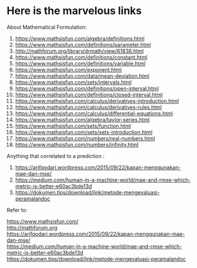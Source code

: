 # Here is the marvelous links  

About Mathematical Formulation:  


1. https://www.mathsisfun.com/algebra/definitions.html  
2. https://www.mathsisfun.com/definitions/parameter.html  
3. http://mathforum.org/library/drmath/view/61838.html  
4. https://www.mathsisfun.com/definitions/constant.html  
5. https://www.mathsisfun.com/definitions/variable.html  
6. https://www.mathsisfun.com/exponent.html  
7. https://www.mathsisfun.com/data/mean-deviation.html  
8. https://www.mathsisfun.com/sets/intervals.html  
9. https://www.mathsisfun.com/definitions/open-interval.html  
10. https://www.mathsisfun.com/definitions/closed-interval.html  
11. https://www.mathsisfun.com/calculus/derivatives-introduction.html  
12. https://www.mathsisfun.com/calculus/derivatives-rules.html  
13. https://www.mathsisfun.com/calculus/differential-equations.html  
14. https://www.mathsisfun.com/algebra/taylor-series.html  
15. https://www.mathsisfun.com/sets/function.html  
16. https://www.mathsisfun.com/sets/sets-introduction.html  
17. https://www.mathsisfun.com/numbers/real-numbers.html  
18. https://www.mathsisfun.com/numbers/infinity.html  
  

Anything that correlated to a prediction :  
1. https://arifqodari.wordpress.com/2015/09/22/kapan-menggunakan-mae-dan-mse/   
2. https://medium.com/human-in-a-machine-world/mae-and-rmse-which-metric-is-better-e60ac3bde13d  
3. https://dokumen.tips/download/link/metode-mengevaluasi-peramalandoc  
  

 



Refer to:  

https://www.mathsisfun.com/  
http://mathforum.org  
https://arifqodari.wordpress.com/2015/09/22/kapan-menggunakan-mae-dan-mse/  
https://medium.com/human-in-a-machine-world/mae-and-rmse-which-metric-is-better-e60ac3bde13d  
https://dokumen.tips/download/link/metode-mengevaluasi-peramalandoc

